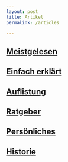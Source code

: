 ```yaml
---
layout: post
title: Artikel
permalink: /articles

---
```




## [Meistgelesen](http://www.usabilityreport.de/tagged/Meistgelesen)

## [Einfach erklärt](http://www.usabilityreport.de/tagged/EinfachErkl%C3%A4rt)

## [Auflistung](http://www.usabilityreport.de/tagged/Auflistung)

## [Ratgeber](http://www.usabilityreport.de/tagged/Ratgeber)

## [Persönliches](http://www.usabilityreport.de/tagged/Pers%C3%B6nliches)

## [Historie](http://www.usabilityreport.de/tagged/Historie)
